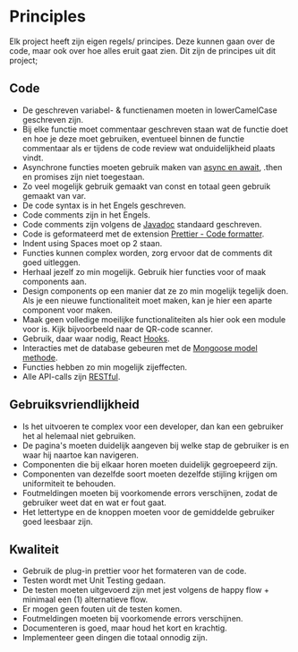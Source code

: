 # Principles

Elk project heeft zijn eigen regels/ principes. Deze kunnen gaan over de code, maar ook over hoe alles eruit gaat zien. Dit zijn de principes uit dit project;

## Code

- De geschreven variabel- & functienamen moeten in lowerCamelCase geschreven zijn.
- Bij elke functie moet commentaar geschreven staan wat de functie doet en hoe je deze moet gebruiken, eventueel binnen de functie commentaar als er tijdens de code review wat onduidelijkheid plaats vindt.
- Asynchrone functies moeten gebruik maken van [async en await](https://developer.mozilla.org/en-US/docs/Learn/JavaScript/Asynchronous/Async_await), .then en promises zijn niet toegestaan.
- Zo veel mogelijk gebruik gemaakt van const en totaal geen gebruik gemaakt van var.
- De code syntax is in het Engels geschreven.
- Code comments zijn in het Engels.
- Code comments zijn volgens de [Javadoc](https://www.oracle.com/nl/technical-resources/articles/java/javadoc-tool.html) standaard geschreven.
- Code is geformateerd met de extension [Prettier - Code formatter](https://prettier.io/).
- Indent using Spaces moet op 2 staan.
- Functies kunnen complex worden, zorg ervoor dat de comments dit goed uitleggen.
- Herhaal jezelf zo min mogelijk. Gebruik hier functies voor of maak components aan.
- Design components op een manier dat ze zo min mogelijk tegelijk doen. Als je een nieuwe functionaliteit moet maken, kan je hier een aparte component voor maken.
- Maak geen volledige moeilijke functionaliteiten als hier ook een module voor is. Kijk bijvoorbeeld naar de QR-code scanner.
- Gebruik, daar waar nodig, React [Hooks](https://reactjs.org/docs/hooks-intro.html).
- Interacties met de database gebeuren met de [Mongoose model methode](https://mongoosejs.com/docs/2.7.x/docs/methods-statics.html).
- Functies hebben zo min mogelijk zijeffecten.
- Alle API-calls zijn [RESTful](https://restfulapi.net/).

## Gebruiksvriendlijkheid

- Is het uitvoeren te complex voor een developer, dan kan een gebruiker het al helemaal niet gebruiken.
- De pagina's moeten duidelijk aangeven bij welke stap de gebruiker is en waar hij naartoe kan navigeren.
- Componenten die bij elkaar horen moeten duidelijk gegroepeerd zijn.
- Componenten van dezelfde soort moeten dezelfde stijling krijgen om uniformiteit te behouden.
- Foutmeldingen moeten bij voorkomende errors verschijnen, zodat de gebruiker weet dat en wat er fout gaat.
- Het lettertype en de knoppen moeten voor de gemiddelde gebruiker goed leesbaar zijn.

## Kwaliteit

- Gebruik de plug-in prettier voor het formateren van de code.
- Testen wordt met Unit Testing gedaan.
- De testen moeten uitgevoerd zijn met jest volgens de happy flow + minimaal een (1) alternatieve flow.
- Er mogen geen fouten uit de testen komen.
- Foutmeldingen moeten bij voorkomende errors verschijnen.
- Documenteren is goed, maar houd het kort en krachtig.
- Implementeer geen dingen die totaal onnodig zijn.

<!--
Intent

The purpose of this section is to simply make it explicit which principles you are following. These could have been explicitly asked for by a stakeholder or they could be principles that you (i.e. the software development team) want to adopt and follow.

Architectural layering strategy.
• No business logic in views.
• No database access in views.
• Use of interfaces.
• Always use an ORM.
• Dependency injection.
• The Hollywood principle (don’t call us, we’ll call you).
• High cohesion, low coupling.
• Follow SOLID (Single responsibility principle, Open/closed principle, Liskov substitution principle, Interface segregation principle, Dependency inversion principle).
• DRY (don’t repeat yourself).
• Ensure all components are stateless (e.g. to ease scaling).
• Prefer a rich domain model.
• Prefer an anaemic domain model.
Principles 192
• Always prefer stored procedures.
• Never use stored procedures.
• Don’t reinvent the wheel.
• Common approaches for error handling, logging, etc.
• Buy rather than build.
• etc
-->
